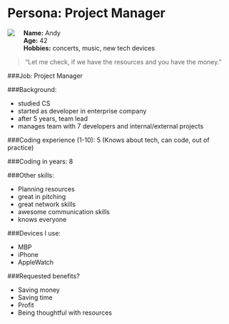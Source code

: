 # Persona: Project Manager

<img src="https://s3.amazonaws.com/uifaces/faces/twitter/gabrielvaldivia/128.jpg" align="right" style="float:left; margin: 0 20px 20px 0" /> 

**Name:** Andy  
**Age:** 42  
**Hobbies:** concerts, music, new tech devices 

> “Let me check, if we have the resources and you have the money.”

###Job: 
Project Manager

###Background:
- studied CS
- started as developer in enterprise company
- after 5 years, team lead
- manages team with 7 developers and internal/external projects

###Coding experience (1-10):
5 (Knows about tech, can code, out of practice)

###Coding in years:
8

###Other skills: 
- Planning resources
- great in pitching
- great network skills
- awesome communication skills
- knows everyone

###Devices I use: 
- MBP 
- iPhone
- AppleWatch

###Requested benefits?
- Saving money
- Saving time
- Profit
- Being thoughtful with resources
